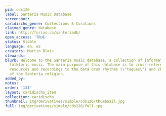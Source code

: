 ```yaml
---
pid: cds126
label: Santería Music Database
screenshot: 
caridischo_genre: Collections & Curations
claimed_genre: database
link: http://furius.ca/santeriadb/
open_access: 'TRUE'
status: Stable
language: en, es
creators: Martin Blais
stewards: 
blurb: Welcome to the Santería music database, a collection of information about afro-cuban
  folkloric music. The main purpose of this database is to cross-reference the different
  resources and recordings to the batá drum rhythms (\"toques\") and chants (\"cantos\")
  of the Santería religion.
added_by: 
notes: 
order: '131'
layout: caridischo_item
collection: caridischo
thumbnail: img/derivatives/simple/cds126/thumbnail.jpg
full: img/derivatives/simple/cds126/full.jpg
---
```

